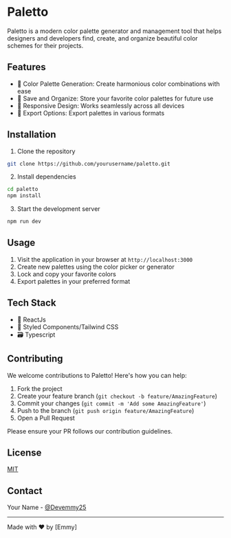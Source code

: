 # Paletto

Paletto is a modern color palette generator and management tool that helps designers and developers find, create, and organize beautiful color schemes for their projects.

## Features

- 🎨 Color Palette Generation: Create harmonious color combinations with ease
- 💾 Save and Organize: Store your favorite color palettes for future use
- 📱 Responsive Design: Works seamlessly across all devices
- 🔄 Export Options: Export palettes in various formats

## Installation

1. Clone the repository
```bash
git clone https://github.com/yourusername/paletto.git
```

2. Install dependencies
```bash
cd paletto
npm install
```

3. Start the development server
```bash
npm run dev
```

## Usage

1. Visit the application in your browser at `http://localhost:3000`
2. Create new palettes using the color picker or generator
3. Lock and copy your favorite colors
4. Export palettes in your preferred format

## Tech Stack

- 🚀 ReactJs
- 💅 Styled Components/Tailwind CSS
- 🗃️ Typescript

## Contributing

We welcome contributions to Paletto! Here's how you can help:

1. Fork the project
2. Create your feature branch (`git checkout -b feature/AmazingFeature`)
3. Commit your changes (`git commit -m 'Add some AmazingFeature'`)
4. Push to the branch (`git push origin feature/AmazingFeature`)
5. Open a Pull Request

Please ensure your PR follows our contribution guidelines.

## License

[MIT](https://choosealicense.com/licenses/mit/)

## Contact

Your Name - [@Devemmy25](https://x.com/Devemmy25)

---

Made with ❤️ by [Emmy]
